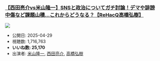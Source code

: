 ### [【西田亮介vs米山隆一】SNSと政治についてガチ討論！デマや誹謗中傷など課題山積...これからどうなる？【ReHacQ高橋弘樹】](https://www.youtube.com/watch?v=B5-KBz_t3wU)
[![](https://img.youtube.com/vi/B5-KBz_t3wU/sddefault.jpg)](https://www.youtube.com/watch?v=B5-KBz_t3wU)
-   公開日: 2025-04-29
-   視聴数: 1,716,763
-   **いいね数: 25,170**
-   出演者: [米山隆一](/rehacq_fan/people/米山隆一 "wikilink"), [西田亮介](/rehacq_fan/people/西田亮介 "wikilink"), [高橋弘樹](/rehacq_fan/people/高橋弘樹 "wikilink")
